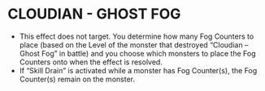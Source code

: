 
# CLOUDIAN - GHOST FOG

*   This effect does not target. You determine how many Fog Counters to place (based on the Level of the monster that destroyed “Cloudian – Ghost Fog” in battle) and you choose which monsters to place the Fog Counters onto when the effect is resolved.
*   If “Skill Drain” is activated while a monster has Fog Counter(s), the Fog Counter(s) remain on the monster.

  